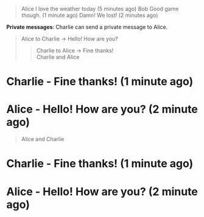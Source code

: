 > Alice
> I love the weather today (5 minutes ago)
> Bob
> Good game though. (1 minute ago)
> Damn! We lost! (2 minutes ago)


**Private messages**: 
Charlie can send a private message to Alice.     
> Alice to Charlie -> Hello! How are you?     
>> Charlie to Alice -> Fine thanks!     
>> Charlie and Alice       
# Charlie - Fine thanks! (1 minute ago)       
# Alice - Hello! How are you? (2 minute ago)     
> Alice and Charlie       
# Charlie - Fine thanks! (1 minute ago)       
# Alice - Hello! How are you? (2 minute ago)
